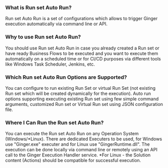 ﻿### What is Run set Auto Run?            
Run set Auto Run is a set of configurations which allows to trigger Ginger execution automatically via command line or API.
           
### Why to use Run set Auto Run?            
You should use Run set Auto Run in case you already created a Run set or have ready Business Flows to be executed and you want to execute them automatically on a scheduled time or for CI/CD purposes via different tools like Windows Task Scheduler, Jenkins, etc.
 
### Which Run set Auto Run Options are Supported?                       
You can configure to run existing Run Set or virtual Run Set (not existing Run set which will be created dynamically for the execution). Auto run options supporting executing existing Run set using few simple command arguments, customized Run set or Virtual Run set using JSON configuration file.
 
### Where I Can Run the Run set Auto Run?
You can execute the Run set Auto Run on any Operation System (Windows/*Linux).
There are dedicated Executers to be used, for Windows use "Ginger.exe" executer and for Linux use "GingerRuntime.dll".
The execution can be done locally via command line or remotely using an API call to the Ginger Execution Handler service. 
*For Linux - the Solution content (Actions) should be compatible for successful execution.
                       